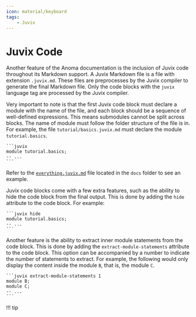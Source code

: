 ```yaml
---
icon: material/keyboard
tags:
    - Juvix
---
```




# Juvix Code

Another feature of the Anoma documentation is the inclusion of Juvix code
throughout its Markdown support. A Juvix Markdown file is a file with extension
`.juvix.md`. These files are preprocesses by the Juvix compiler to generate the
final Markdown file. Only the code blocks with the `juvix` language tag are
processed by the Juvix compiler.

Very important to note is that the first Juvix code block must declare a module
with the name of the file, and each block should be a sequence of well-defined
expressions. This means submodules cannot be split across blocks. The name of
 module must follow the folder structure of the file is in. For example, the
 file `tutorial/basics.juvix.md` must declare the module
`tutorial.basics`.

<pre><code>```juvix
module tutorial.basics;
-- ...
```</code></pre>



Refer to the [`everything.juvix.md`](../everything.juvix.md) file located in the `docs` folder to see an example.

Juvix code blocks come with a few extra features, such as the ability to hide the
code block from the final output. This is done by adding the `hide` attribute to
the code block. For example:

<pre><code>```juvix hide
module tutorial.basics;
-- ...
```</code></pre>

Another feature is the ability to extract inner module statements from the code
block. This is done by adding the `extract-module-statements` attribute to the
code block. This option can be accompanied by a number to indicate the number of
statements to extract. For example, the following would only display the content
inside the module `B`, that is, the module `C`.

<pre><code>```juvix extract-module-statements 1
module B;
module C;
-- ...
```</code></pre>



!!! tip
